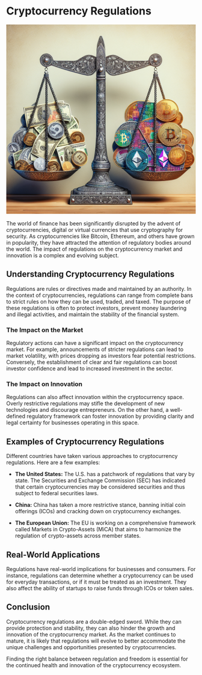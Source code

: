 # Cryptocurrency Regulations

![A balanced scale with traditional currency on one side and cryptocurrency on the other](https://raw.githubusercontent.com/Kanakjr/100-days-of-AI-Writing/main/images/Cryptocurrency-Regulations.png)

The world of finance has been significantly disrupted by the advent of cryptocurrencies, digital or virtual currencies that use cryptography for security. As cryptocurrencies like Bitcoin, Ethereum, and others have grown in popularity, they have attracted the attention of regulatory bodies around the world. The impact of regulations on the cryptocurrency market and innovation is a complex and evolving subject.

## Understanding Cryptocurrency Regulations

Regulations are rules or directives made and maintained by an authority. In the context of cryptocurrencies, regulations can range from complete bans to strict rules on how they can be used, traded, and taxed. The purpose of these regulations is often to protect investors, prevent money laundering and illegal activities, and maintain the stability of the financial system.

### The Impact on the Market

Regulatory actions can have a significant impact on the cryptocurrency market. For example, announcements of stricter regulations can lead to market volatility, with prices dropping as investors fear potential restrictions. Conversely, the establishment of clear and fair regulations can boost investor confidence and lead to increased investment in the sector.

### The Impact on Innovation

Regulations can also affect innovation within the cryptocurrency space. Overly restrictive regulations may stifle the development of new technologies and discourage entrepreneurs. On the other hand, a well-defined regulatory framework can foster innovation by providing clarity and legal certainty for businesses operating in this space.

## Examples of Cryptocurrency Regulations

Different countries have taken various approaches to cryptocurrency regulations. Here are a few examples:

- **The United States:** The U.S. has a patchwork of regulations that vary by state. The Securities and Exchange Commission (SEC) has indicated that certain cryptocurrencies may be considered securities and thus subject to federal securities laws.

- **China:** China has taken a more restrictive stance, banning initial coin offerings (ICOs) and cracking down on cryptocurrency exchanges.

- **The European Union:** The EU is working on a comprehensive framework called Markets in Crypto-Assets (MiCA) that aims to harmonize the regulation of crypto-assets across member states.

## Real-World Applications

Regulations have real-world implications for businesses and consumers. For instance, regulations can determine whether a cryptocurrency can be used for everyday transactions, or if it must be treated as an investment. They also affect the ability of startups to raise funds through ICOs or token sales.

## Conclusion

Cryptocurrency regulations are a double-edged sword. While they can provide protection and stability, they can also hinder the growth and innovation of the cryptocurrency market. As the market continues to mature, it is likely that regulations will evolve to better accommodate the unique challenges and opportunities presented by cryptocurrencies.

Finding the right balance between regulation and freedom is essential for the continued health and innovation of the cryptocurrency ecosystem.